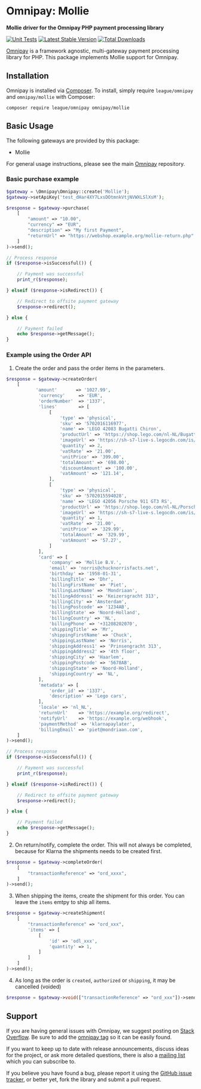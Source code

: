 # Omnipay: Mollie

**Mollie driver for the Omnipay PHP payment processing library**

[![Unit Tests](https://github.com/thephpleague/omnipay-mollie/actions/workflows/run-tests.yml/badge.svg)](https://github.com/thephpleague/omnipay-mollie/actions/workflows/run-tests.yml)
[![Latest Stable Version](https://poser.pugx.org/omnipay/mollie/version.png)](https://packagist.org/packages/omnipay/mollie)
[![Total Downloads](https://poser.pugx.org/omnipay/mollie/d/total.png)](https://packagist.org/packages/omnipay/mollie)

[Omnipay](https://github.com/thephpleague/omnipay) is a framework agnostic, multi-gateway payment
processing library for PHP. This package implements Mollie support for Omnipay.

## Installation

Omnipay is installed via [Composer](http://getcomposer.org/). To install, simply require `league/omnipay` and `omnipay/mollie` with Composer:

```
composer require league/omnipay omnipay/mollie
```


## Basic Usage

The following gateways are provided by this package:

* Mollie

For general usage instructions, please see the main [Omnipay](https://github.com/thephpleague/omnipay)
repository.

### Basic purchase example

```php
$gateway = \Omnipay\Omnipay::create('Mollie');  
$gateway->setApiKey('test_dHar4XY7LxsDOtmnkVtjNVWXLSlXsM');

$response = $gateway->purchase(
    [
        "amount" => "10.00",
        "currency" => "EUR",
        "description" => "My first Payment",
        "returnUrl" => "https://webshop.example.org/mollie-return.php"
    ]
)->send();

// Process response
if ($response->isSuccessful()) {

    // Payment was successful
    print_r($response);

} elseif ($response->isRedirect()) {

    // Redirect to offsite payment gateway
    $response->redirect();

} else {

    // Payment failed
    echo $response->getMessage();
}
```

### Example using the Order API

1. Create the order and pass the order items in the parameters.

```php
$response = $gateway->createOrder(
    [
           'amount'       => '1027.99',
            'currency'     => 'EUR',
            'orderNumber'  => '1337',
            'lines'        => [
                [
                    'type' => 'physical',
                    'sku' => '5702016116977',
                    'name' => 'LEGO 42083 Bugatti Chiron',
                    'productUrl' => 'https://shop.lego.com/nl-NL/Bugatti-Chiron-42083',
                    'imageUrl' => 'https://sh-s7-live-s.legocdn.com/is/image//LEGO/42083_alt1?$main$',
                    'quantity' => 2,
                    'vatRate' => '21.00',
                    'unitPrice' => '399.00',
                    'totalAmount' => '698.00',
                    'discountAmount' => '100.00',
                    'vatAmount' => '121.14',
                ],
                [
                    'type' => 'physical',
                    'sku' => '5702015594028',
                    'name' => 'LEGO 42056 Porsche 911 GT3 RS',
                    'productUrl' => 'https://shop.lego.com/nl-NL/Porsche-911-GT3-RS-42056',
                    'imageUrl' => 'https://sh-s7-live-s.legocdn.com/is/image/LEGO/42056?$PDPDefault$',
                    'quantity' => 1,
                    'vatRate' => '21.00',
                    'unitPrice' => '329.99',
                    'totalAmount' => '329.99',
                    'vatAmount' => '57.27',
                ]
            ],
            'card' => [
                'company' => 'Mollie B.V.',
                'email' => 'norris@chucknorrisfacts.net',
                'birthday' => '1958-01-31',
                'billingTitle' => 'Dhr',
                'billingFirstName' => 'Piet',
                'billingLastName' => 'Mondriaan',
                'billingAddress1' => 'Keizersgracht 313',
                'billingCity' => 'Amsterdam',
                'billingPostcode' => '1234AB',
                'billingState' => 'Noord-Holland',
                'billingCountry' => 'NL',
                'billingPhone' => '+31208202070',
                'shippingTitle' => 'Mr',
                'shippingFirstName' => 'Chuck',
                'shippingLastName' => 'Norris',
                'shippingAddress1' => 'Prinsengracht 313',
                'shippingAddress2' => '4th floor',
                'shippingCity' => 'Haarlem',
                'shippingPostcode' => '5678AB',
                'shippingState' => 'Noord-Holland',
                'shippingCountry' => 'NL',
            ],
            'metadata' => [
                'order_id' => '1337',
                'description' => 'Lego cars',
            ],
            'locale' => 'nl_NL',
            'returnUrl'    => 'https://example.org/redirect',
            'notifyUrl'    => 'https://example.org/webhook',
            'paymentMethod' => 'klarnapaylater',
            'billingEmail' => 'piet@mondriaan.com',
    ]
)->send();

// Process response
if ($response->isSuccessful()) {

    // Payment was successful
    print_r($response);

} elseif ($response->isRedirect()) {

    // Redirect to offsite payment gateway
    $response->redirect();

} else {

    // Payment failed
    echo $response->getMessage();
}
```

2. On return/notify, complete the order. This will not always be completed, because for Klarna the shipments needs to be created first.


```php
$response = $gateway->completeOrder(
    [
        "transactionReference" => "ord_xxxx",
    ]
)->send();
```

3. When shipping the items, create the shipment for this order. You can leave the `items` emtpy to ship all items.

```php
$response = $gateway->createShipment(
    [
        "transactionReference" => "ord_xxx",
        'items' => [
            [
                'id' => 'odl_xxx',
                'quantity' => 1,
            ]
        ]
    ]
)->send();
```

4. As long as the order is `created`, `authorized` or `shipping`, it may be cancelled (voided) 

```php
$response = $gateway->void(["transactionReference" => "ord_xxx"])->send();
```

## Support

If you are having general issues with Omnipay, we suggest posting on
[Stack Overflow](http://stackoverflow.com/). Be sure to add the
[omnipay tag](http://stackoverflow.com/questions/tagged/omnipay) so it can be easily found.

If you want to keep up to date with release announcements, discuss ideas for the project,
or ask more detailed questions, there is also a [mailing list](https://groups.google.com/forum/#!forum/omnipay) which
you can subscribe to.

If you believe you have found a bug, please report it using the [GitHub issue tracker](https://github.com/thephpleague/omnipay-mollie/issues),
or better yet, fork the library and submit a pull request.
